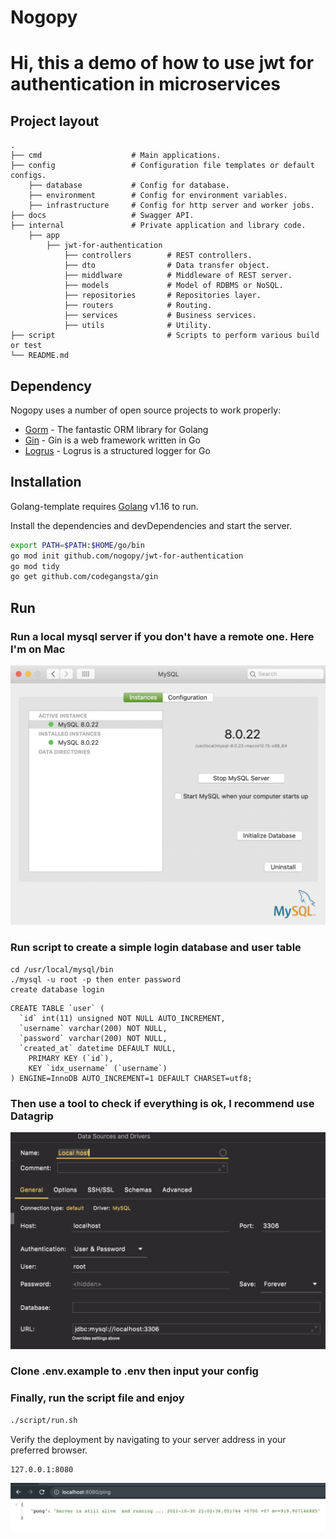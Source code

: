 # Nogopy

# Hi, this a demo of how to use jwt for authentication in microservices

## Project layout

    .
    ├── cmd                    # Main applications.
    ├── config                 # Configuration file templates or default configs.
        ├── database           # Config for database.
        ├── environment        # Config for environment variables.
        ├── infrastructure     # Config for http server and worker jobs.
    ├── docs                   # Swagger API.
    ├── internal               # Private application and library code.
        ├── app
            ├── jwt-for-authentication
                ├── controllers        # REST controllers.
                ├── dto                # Data transfer object.
                ├── middlware          # Middleware of REST server.
                ├── models             # Model of RDBMS or NoSQL.
                ├── repositories       # Repositories layer.
                ├── routers            # Routing.
                ├── services           # Business services.
                ├── utils              # Utility.
    ├── script                         # Scripts to perform various build or test
    └── README.md
    
## Dependency

Nogopy uses a number of open source projects to work properly:

- [Gorm] - The fantastic ORM library for Golang
- [Gin] - Gin is a web framework written in Go
- [Logrus] - Logrus is a structured logger for Go

## Installation

Golang-template requires [Golang](https://golang.org/) v1.16 to run.

Install the dependencies and devDependencies and start the server.

```sh
export PATH=$PATH:$HOME/go/bin
go mod init github.com/nogopy/jwt-for-authentication
go mod tidy
go get github.com/codegangsta/gin
```

## Run

### Run a local mysql server if you don't have a remote one. Here I'm on Mac

![alt text for screen readers](mysql.png "Run in system preference")

### Run script to create a simple login database and user table

```shell
cd /usr/local/mysql/bin
./mysql -u root -p then enter password
create database login
```

```shell
CREATE TABLE `user` (
  `id` int(11) unsigned NOT NULL AUTO_INCREMENT,
  `username` varchar(200) NOT NULL,
  `password` varchar(200) NOT NULL,
  `created_at` datetime DEFAULT NULL,
    PRIMARY KEY (`id`),
    KEY `idx_username` (`username`)
) ENGINE=InnoDB AUTO_INCREMENT=1 DEFAULT CHARSET=utf8;
```

### Then use a tool to check if everything is ok, I recommend use Datagrip

![alt text for screen readers](datagrip.png "Connect to database")

### Clone .env.example to .env then input your config

### Finally, run the script file and enjoy

```sh
./script/run.sh
```

Verify the deployment by navigating to your server address in
your preferred browser.

```sh
127.0.0.1:8080
```
![alt text for screen readers](ping.png "Run in system preference")

[//]: # (These are reference links used in the body of this note and get stripped out when the markdown processor does its job. There is no need to format nicely because it shouldn't be seen)

   [Gin]: <https://github.com/gin-gonic/gin>
   [Gorm]: <https://gorm.io/>
   [Logrus]: <https://github.com/sirupsen/logrus>
   [Rsa key]: <https://gist.github.com/ygotthilf/baa58da5c3dd1f69fae9>

